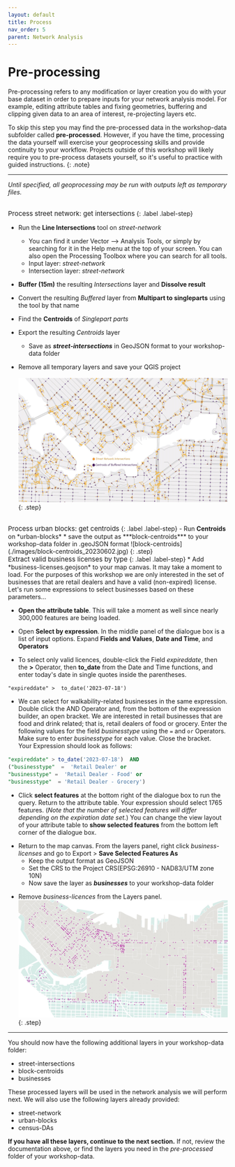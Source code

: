 ```yaml
---
layout: default
title: Process
nav_order: 5
parent: Network Analysis
---
```


# Pre-processing 
Pre-processing refers to any modification or layer creation you do with your base dataset in order to prepare inputs for your network analysis model. For example, editing attribute tables and fixing geometries, buffering and clipping given data to an area of interest, re-projecting layers etc. 

To skip this step you may find the pre-processed data in the workshop-data subfolder called **pre-processed**. However, if you have the time, processing the data yourself will exercise your geoprocessing skills and provide continuity to your workflow. Projects outside of this workshop will likely require you to pre-process datasets yourself, so it's useful to practice with guided instructions. 
{: .note}

---
*Until specified, all geoprocessing may be run with outputs left as temporary files.*

<!-- *1*{: .circle .circle-purple}  **Process street-network: get intersections** -->
<br>
<span style="font-size:15px;"> Process street network: get intersections</span> 
{: .label .label-step}

- Run the **Line Intersections** tool on <i>street-network</i> 
    *  You can find it under Vector --> Analysis Tools, or simply by searching for it in the Help menu at the top of your screen. You can also open the Processing Toolbox where you can search for all tools.
    * Input layer: <i>street-network</i>
    * Intersection layer: *street-network* 

-  **Buffer (15m)** the resulting <i>Intersections</i> layer and **Dissolve result** 

- Convert the resulting <i>Buffered</i> layer from <b>Multipart to singleparts</b> using the tool by that name

- Find the <b>Centroids</b> of <i>Singlepart parts</i> 

- Export the resulting <i>Centroids</i> layer 
    * Save as ***street-intersections*** in GeoJSON format to your workshop-data folder


                    
- Remove all temporary layers and save your QGIS project
<br><br>
![intersections-vs-centroids](./images/intersections-vs-centroids_20230219.jpg)    
{: .step}

    
<br>
<span style="font-size:15px;"> Process urban blocks: get centroids</span> 
{: .label .label-step}
- Run <b>Centroids</b> on *urban-blocks* 
    * save the output as ***block-centroids*** to your workshop-data folder in .geoJSON format
![block-centroids](./images/block-centroids_20230602.jpg)  
{: .step}  

<br>
<span style="font-size:15px;"> Extract valid business licenses by type</span> 
{: .label .label-step}
* Add *business-licenses.geojson* to your map canvas. It may take a moment to load. For the purposes of this workshop we are only interested in the set of businesses that are retail dealers and have a valid (non-expired) license. Let's run some expressions to select businesses based on these parameters...    

* **Open the attribute table**. This will take a moment as well since nearly 300,000 features are being loaded.

* Open <b>Select by expression</b>. In the middle panel of the dialogue box is a list of input options. Expand **Fields and Values**, **Date and Time**, and **Operators**    

* To select only valid licences, double-click the Field *expireddate*, then the **>** Operator, then **to_date** from the Date and Time functions, and enter today's date in single quotes inside the parentheses.    
```
"expireddate" >  to_date('2023-07-18')
```    
* We can select for walkability-related businesses in the same expression. Double click the AND Operator and, from the bottom of the expression builder, an open bracket. We are interested in retail businesses that are food and drink related; that is, retail dealers of food or grocery. Enter the following values for the field *businesstype* using the `=` and `or` Operators. Make sure to enter *businesstype* for each value. Close the bracket.         
Your Expression should look as follows:
```sql
"expireddate" > to_date('2023-07-18')  AND  
("businesstype"  =  'Retail Dealer' or 
"businesstype" =  'Retail Dealer - Food' or  
"businesstype"  = 'Retail Dealer - Grocery')
```
* Click **select features** at the bottom right of the dialogue box to run the query. Return to the attribute table. Your expression should select 1765 features. (*Note that the number of selected features will differ depending on the expiration date set.*) You can change the view layout of your attribute table to **show selected features** from the bottom left corner of the dialogue box.    

- Return to the map canvas. From the layers panel, right click *business-licenses* and go to Export > **Save Selected Features As**
    * Keep the output format as GeoJSON
    * Set the CRS to the Project CRS(EPSG:26910 - NAD83/UTM zone 10N) 
    * Now save the layer as ***businesses*** to your workshop-data folder

* Remove *business-licences* from the Layers panel. 
![selected-businesses](./images/selected-businesses_20230602.jpg)
{: .step}

--- 
You should now have the following additional layers in your workshop-data folder:

- street-intersections
- block-centroids
- businesses

These processed layers will be used in the network analysis we will perform next. We will also use the following layers already provided: 

- street-network
- urban-blocks
- census-DAs

**If you have all these layers, continue to the next section.** If not, review the documentation above, or find the layers you need in the *pre-processed* folder of your workshop-data. 
